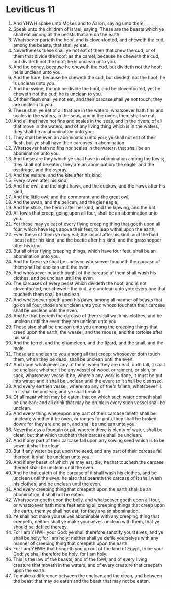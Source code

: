 ﻿# Leviticus 11
1. And YHWH spake unto Moses and to Aaron, saying unto them, 
2. Speak unto the children of Israel, saying, These are the beasts which ye shall eat among all the beasts that are on the earth. 
3. Whatsoever parteth the hoof, and is clovenfooted, and cheweth the cud, among the beasts, that shall ye eat. 
4. Nevertheless these shall ye not eat of them that chew the cud, or of them that divide the hoof: as the camel, because he cheweth the cud, but divideth not the hoof; he is unclean unto you. 
5. And the coney, because he cheweth the cud, but divideth not the hoof; he is unclean unto you. 
6. And the hare, because he cheweth the cud, but divideth not the hoof; he is unclean unto you. 
7. And the swine, though he divide the hoof, and be clovenfooted, yet he cheweth not the cud; he is unclean to you. 
8. Of their flesh shall ye not eat, and their carcase shall ye not touch; they are unclean to you. 
9.  These shall ye eat of all that are in the waters: whatsoever hath fins and scales in the waters, in the seas, and in the rivers, them shall ye eat. 
10. And all that have not fins and scales in the seas, and in the rivers, of all that move in the waters, and of any living thing which is in the waters, they shall be an abomination unto you: 
11. They shall be even an abomination unto you; ye shall not eat of their flesh, but ye shall have their carcases in abomination. 
12. Whatsoever hath no fins nor scales in the waters, that shall be an abomination unto you. 
13.  And these are they which ye shall have in abomination among the fowls; they shall not be eaten, they are an abomination: the eagle, and the ossifrage, and the ospray, 
14. And the vulture, and the kite after his kind; 
15. Every raven after his kind; 
16. And the owl, and the night hawk, and the cuckow, and the hawk after his kind, 
17. And the little owl, and the cormorant, and the great owl, 
18. And the swan, and the pelican, and the gier eagle, 
19. And the stork, the heron after her kind, and the lapwing, and the bat. 
20. All fowls that creep, going upon all four, shall be an abomination unto you. 
21. Yet these may ye eat of every flying creeping thing that goeth upon all four, which have legs above their feet, to leap withal upon the earth; 
22. Even these of them ye may eat; the locust after his kind, and the bald locust after his kind, and the beetle after his kind, and the grasshopper after his kind. 
23. But all other flying creeping things, which have four feet, shall be an abomination unto you. 
24. And for these ye shall be unclean: whosoever toucheth the carcase of them shall be unclean until the even. 
25. And whosoever beareth ought of the carcase of them shall wash his clothes, and be unclean until the even. 
26. The carcases of every beast which divideth the hoof, and is not clovenfooted, nor cheweth the cud, are unclean unto you: every one that toucheth them shall be unclean. 
27. And whatsoever goeth upon his paws, among all manner of beasts that go on all four, those are unclean unto you: whoso toucheth their carcase shall be unclean until the even. 
28. And he that beareth the carcase of them shall wash his clothes, and be unclean until the even: they are unclean unto you. 
29.  These also shall be unclean unto you among the creeping things that creep upon the earth; the weasel, and the mouse, and the tortoise after his kind, 
30. And the ferret, and the chameleon, and the lizard, and the snail, and the mole. 
31. These are unclean to you among all that creep: whosoever doth touch them, when they be dead, shall be unclean until the even. 
32. And upon whatsoever any of them, when they are dead, doth fall, it shall be unclean; whether it be any vessel of wood, or raiment, or skin, or sack, whatsoever vessel it be, wherein any work is done, it must be put into water, and it shall be unclean until the even; so it shall be cleansed. 
33. And every earthen vessel, whereinto any of them falleth, whatsoever is in it shall be unclean; and ye shall break it. 
34. Of all meat which may be eaten, that on which such water cometh shall be unclean: and all drink that may be drunk in every such vessel shall be unclean. 
35. And every thing whereupon any part of their carcase falleth shall be unclean; whether it be oven, or ranges for pots, they shall be broken down: for they are unclean, and shall be unclean unto you. 
36. Nevertheless a fountain or pit, wherein there is plenty of water, shall be clean: but that which toucheth their carcase shall be unclean. 
37. And if any part of their carcase fall upon any sowing seed which is to be sown, it shall be clean. 
38. But if any water be put upon the seed, and any part of their carcase fall thereon, it shall be unclean unto you. 
39. And if any beast, of which ye may eat, die; he that toucheth the carcase thereof shall be unclean until the even. 
40. And he that eateth of the carcase of it shall wash his clothes, and be unclean until the even: he also that beareth the carcase of it shall wash his clothes, and be unclean until the even. 
41. And every creeping thing that creepeth upon the earth shall be an abomination; it shall not be eaten. 
42. Whatsoever goeth upon the belly, and whatsoever goeth upon all four, or whatsoever hath more feet among all creeping things that creep upon the earth, them ye shall not eat; for they are an abomination. 
43. Ye shall not make yourselves abominable with any creeping thing that creepeth, neither shall ye make yourselves unclean with them, that ye should be defiled thereby. 
44. For I am YHWH your God: ye shall therefore sanctify yourselves, and ye shall be holy; for I am holy: neither shall ye defile yourselves with any manner of creeping thing that creepeth upon the earth. 
45. For I am YHWH that bringeth you up out of the land of Egypt, to be your God: ye shall therefore be holy, for I am holy. 
46. This is the law of the beasts, and of the fowl, and of every living creature that moveth in the waters, and of every creature that creepeth upon the earth: 
47. To make a difference between the unclean and the clean, and between the beast that may be eaten and the beast that may not be eaten. 
